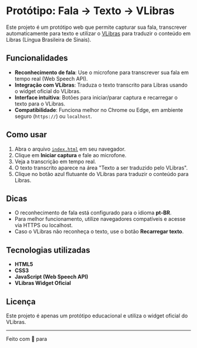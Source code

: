 # Protótipo: Fala → Texto → VLibras

Este projeto é um protótipo web que permite capturar sua fala, transcrever automaticamente para texto e utilizar o [VLibras](https://vlibras.gov.br/) para traduzir o conteúdo em Libras (Língua Brasileira de Sinais).

## Funcionalidades

- **Reconhecimento de fala**: Use o microfone para transcrever sua fala em tempo real (Web Speech API).
- **Integração com VLibras**: Traduza o texto transcrito para Libras usando o widget oficial do VLibras.
- **Interface intuitiva**: Botões para iniciar/parar captura e recarregar o texto para o VLibras.
- **Compatibilidade**: Funciona melhor no Chrome ou Edge, em ambiente seguro (`https://`) ou `localhost`.

## Como usar

1. Abra o arquivo [`index.html`](index.html) em seu navegador.
2. Clique em **Iniciar captura** e fale ao microfone.
3. Veja a transcrição em tempo real.
4. O texto transcrito aparece na área "Texto a ser traduzido pelo VLibras".
5. Clique no botão azul flutuante do VLibras para traduzir o conteúdo para Libras.

## Dicas

- O reconhecimento de fala está configurado para o idioma **pt-BR**.
- Para melhor funcionamento, utilize navegadores compatíveis e acesse via HTTPS ou localhost.
- Caso o VLibras não reconheça o texto, use o botão **Recarregar texto**.

## Tecnologias utilizadas

- **HTML5**
- **CSS3**
- **JavaScript (Web Speech API)**
- **VLibras Widget Oficial**

## Licença

Este projeto é apenas um protótipo educacional e utiliza o widget oficial do VLibras.

---

Feito com 💙 para
